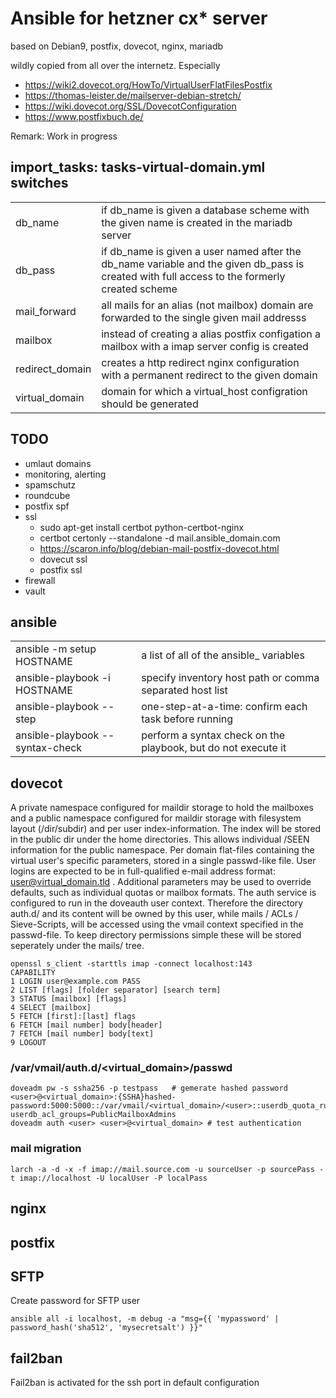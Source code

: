 # Ansible for hetzner cx* server

based on Debian9, postfix, dovecot, nginx, mariadb

wildly copied from all over the internetz. Especially

- https://wiki2.dovecot.org/HowTo/VirtualUserFlatFilesPostfix
- https://thomas-leister.de/mailserver-debian-stretch/
- https://wiki.dovecot.org/SSL/DovecotConfiguration
- https://www.postfixbuch.de/

Remark: Work in progress

## import_tasks: tasks-virtual-domain.yml switches

|                 |                                                                                                                                              |
| --------------- | -------------------------------------------------------------------------------------------------------------------------------------------- |
| db_name         | if db_name is given a database scheme with the given name is created in the mariadb server                                                   |
| db_pass         | if db_name is given a user named after the db_name variable and the given db_pass is created with full access to the formerly created scheme |
| mail_forward    | all mails for an alias (not mailbox) domain are forwarded to the single given mail addresss                                                  |
| mailbox         | instead of creating a alias postfix configation a mailbox with a imap server config is created                                               |
| redirect_domain | creates a http redirect nginx configuration with a permanent redirect to the given domain                                                    |
| virtual_domain  | domain for which a virtual_host configration should be generated                                                                             |

## TODO

- umlaut domains
- monitoring, alerting
- spamschutz
- roundcube
- postfix spf
- ssl
  - sudo apt-get install certbot python-certbot-nginx
  - certbot certonly --standalone -d mail.ansible_domain.com
  - https://scaron.info/blog/debian-mail-postfix-dovecot.html
  - dovecut ssl
  - postfix ssl
- firewall
- vault

## ansible

|                                 |                                                               |
| ------------------------------- | ------------------------------------------------------------- |
| ansible -m setup HOSTNAME       | a list of all of the ansible_ variables                       |
| ansible-playbook -i HOSTNAME    | specify inventory host path or comma separated host list      |
| ansible-playbook --step         | one-step-at-a-time: confirm each task before running          |
| ansible-playbook --syntax-check | perform a syntax check on the playbook, but do not execute it |

## dovecot

A private namespace configured for maildir storage to hold the mailboxes and a public namespace configured for maildir storage with filesystem layout (/dir/subdir) and per user index-information. The index will be stored in the public dir under the home directories. This allows individual /SEEN information for the public namespace.
Per domain flat-files containing the virtual user's specific parameters, stored in a single passwd-like file. User logins are expected to be in full-qualified e-mail address format: user@virtual_domain.tld . Additional parameters may be used to override defaults, such as individual quotas or mailbox formats.
The auth service is configured to run in the doveauth user context. Therefore the directory auth.d/ and its content will be owned by this user, while mails / ACLs / Sieve-Scripts, will be accessed using the vmail context specified in the passwd-file. To keep directory permissions simple these will be stored seperately under the mails/ tree.

    openssl s_client -starttls imap -connect localhost:143
    CAPABILITY
    1 LOGIN user@example.com PASS
    2 LIST [flags] [folder separator] [search term]
    3 STATUS [mailbox] [flags]
    4 SELECT [mailbox]
    5 FETCH [first]:[last] flags
    6 FETCH [mail number] body[header]
    7 FETCH [mail number] body[text]
    9 LOGOUT

### /var/vmail/auth.d/<virtual_domain>/passwd

    doveadm pw -s ssha256 -p testpass   # gemerate hashed password
    <user>@<virtual_domain>:{SSHA}hashed-password:5000:5000::/var/vmail/<virtual_domain>/<user>::userdb_quota_rule=*:storage=5G userdb_acl_groups=PublicMailboxAdmins
    doveadm auth <user> <user>@<virtual_domain> # test authentication

### mail migration

    larch -a -d -x -f imap://mail.source.com -u sourceUser -p sourcePass -t imap://localhost -U localUser -P localPass

## nginx

## postfix

## SFTP

Create password for SFTP user

    ansible all -i localhost, -m debug -a "msg={{ 'mypassword' | password_hash('sha512', 'mysecretsalt') }}"

## fail2ban

Fail2ban is activated for the ssh port in default configuration
